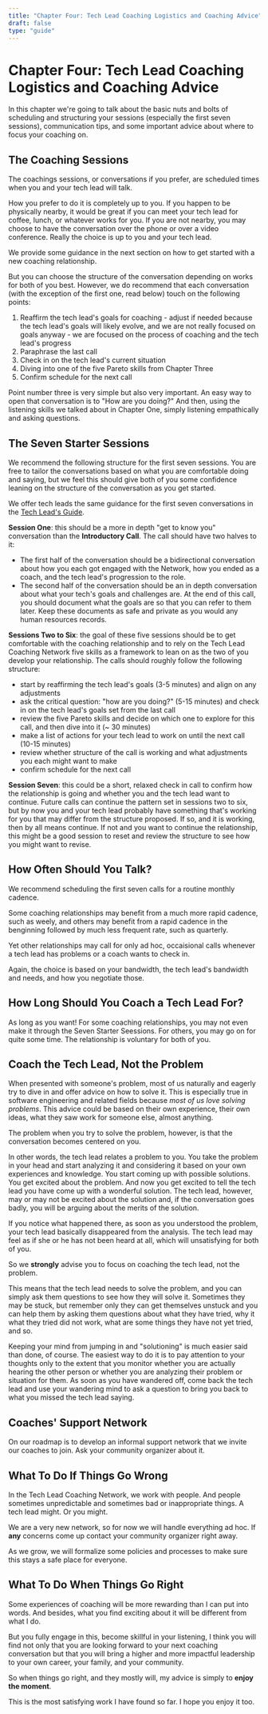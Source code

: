 ```yaml
---
title: "Chapter Four: Tech Lead Coaching Logistics and Coaching Advice"
draft: false
type: "guide"
---
```


# Chapter Four: Tech Lead Coaching Logistics and Coaching Advice

In this chapter we're going to talk about the basic nuts and bolts of scheduling and structuring your sessions (especially the first seven sessions), communication tips, and some important advice about where to focus your coaching on.

## The Coaching Sessions

The coachings sessions, or conversations if you prefer, are scheduled times when you and your tech lead will talk. 

How you prefer to do it is completely up to you. If you happen to be physically nearby, it would be great if you can meet your tech lead for coffee, lunch, or whatever works for you. If you are not nearby, you may choose to have the conversation over the phone or over a video conference. Really the choice is up to you and your tech lead.

We provide some guidance in the next section on how to get started with a new coaching relationship.

But you can choose the structure of the conversation depending on works for both of you best. However, we do recommend that each conversation (with the exception of the first one, read below) touch on the following points:

1. Reaffirm the tech lead's goals for coaching - adjust if needed because the tech lead's goals will likely evolve, and we are not really focused on goals anyway - we are focused on the process of coaching and the tech lead's progress
2. Paraphrase the last call
3. Check in on the tech lead's current situation
4. Diving into one of the five Pareto skills from Chapter Three
5. Confirm schedule for the next call

Point number three is very simple but also very important. An easy way to open that conversation is to "How are you doing?" And then, using the listening skills we talked about in Chapter One, simply listening empathically and asking questions.

## The Seven Starter Sessions

We recommend the following structure for the first seven sessions. You are free to tailor the conversations based on what you are comfortable doing and saying, but we feel this should give both of you some confidence leaning on the structure of the conversation as you get started.

We offer tech leads the same guidance for the first seven conversations in the [Tech Lead's Guide](../tech-leads).

**Session One**: this should be a more in depth "get to know you" conversation than the **Introductory Call**. The call should have two halves to it:
* The first half of the conversation should be a bidirectional conversation about how you each got engaged with the Network, how you ended as a coach, and the tech lead's progression to the role. 
* The second half of the conversation should be an in depth conversation about what your tech's goals and challenges are.
At the end of this call, you should document what the goals are so that you can refer to them later. Keep these documents as safe and private as you would any human resources records.

**Sessions Two to Six**: the goal of these five sessions should be to get comfortable with the coaching relationship and to rely on the Tech Lead Coaching Network five skills as a framework to lean on as the two of you develop your relationship. The calls should roughly follow the following structure:
* start by reaffirming the tech lead's goals (3-5 minutes) and align on any adjustments
* ask the critical question: "how are you doing?" (5-15 minutes) and check in on the tech lead's goals set from the last call
* review the five Pareto skills and decide on which one to explore for this call, and then dive into it (~ 30 minutes)
* make a list of actions for your tech lead to work on until the next call (10-15 minutes)
* review whether structure of the call is working and what adjustments you each might want to make
* confirm schedule for the next call

**Session Seven**: this could be a short, relaxed check in call to confirm how the relationship is going and whether you and the tech lead want to continue. Future calls can continue the pattern set in sessions two to six, but by now you and your tech lead probably have something that's working for you that may differ from the structure proposed. If so, and it is working, then by all means continue. If not and you want to continue the relationship, this might be a good session to reset and review the structure to see how you might want to revise.

## How Often Should You Talk?

We recommend scheduling the first seven calls for a routine monthly cadence. 

Some coaching relationships may benefit from a much more rapid cadence, such as weely, and others may benefit from a rapid cadence in the benginning followed by much less frequent rate, such as quarterly.

Yet other relationships may call for only ad hoc, occaisional calls whenever a tech lead has problems or a coach wants to check in. 

Again, the choice is based on your bandwidth, the tech lead's bandwidth and needs, and how you negotiate those.

## How Long Should You Coach a Tech Lead For?

As long as you want! For some coaching relationships, you may not even make it through the Seven Starter Seessions. For others, you may go on for quite some time. The relationship is voluntary for both of you.

## Coach the Tech Lead, Not the Problem

When presented with someone's problem, most of us naturally and eagerly try to dive in and offer advice on how to solve it. This is especially true in software engineering and related fields because *most of us love solving problems*. This advice could be based on their own experience, their own ideas, what they saw work for someone else, almost anything.

The problem when you try to solve the problem, however, is that the conversation becomes centered on you.

In other words, the tech lead relates a problem to you. You take the problem in your head and start analyzing it and considering it based on your own experiences and knowledge. You start coming up with possible solutions. You get excited about the problem. And now you get excited to tell the tech lead you have come up with a wonderful solution. The tech lead, however, may or may not be excited about the solution and, if the conversation goes badly, you will be arguing about the merits of the solution.

If you notice what happened there, as soon as you understood the problem, your tech lead basically disappeared from the analysis. The tech lead may feel as if she or he has not been heard at all, which will unsatisfying for both of you.

So we **strongly** advise you to focus on coaching the tech lead, not the problem. 

This means that the tech lead needs to solve the problem, and you can simply ask them questions to see how they will solve it. Sometimes they may be stuck, but remember only they can get themselves unstuck and you can help them by asking them questions about what they have tried, why it what they tried did not work, what are some things they have not yet tried, and so. 

Keeping your mind from jumping in and "solutioning" is much easier said than done, of course. The easiest way to do it is to pay attention to your thoughts only to the extent that you monitor whether you are actually hearing the other person or whether you are analyzing their problem or situation for them. As soon as you have wandered off, come back the tech lead and use your wandering mind to ask a question to bring you back to what you missed the tech lead saying.

## Coaches' Support Network

On our roadmap is to develop an informal support network that we invite our coaches to join. Ask your community organizer about it.

## What To Do If Things Go Wrong

In the Tech Lead Coaching Network, we work with people. And people sometimes unpredictable and sometimes bad or inappropriate things. A tech lead might. Or you might.

We are a very new network, so for now we will handle everything ad hoc. If **any** concerns come up contact your community organizer right away.

As we grow, we will formalize some policies and processes to make sure this stays a safe place for everyone.

## What To Do When Things Go Right

Some experiences of coaching will be more rewarding than I can put into words. And besides, what you find exciting about it will be different from what I do.

But you fully engage in this, become skillful in your listening, I think you will find not only that you are looking forward to your next coaching conversation but that you will bring a higher and more impactful leadership to your own career, your family, and your community.

So when things go right, and they mostly will, my advice is simply to **enjoy the moment**. 

This is the most satisfying work I have found so far. I hope you enjoy it too.

